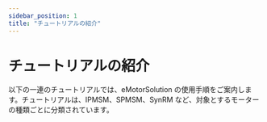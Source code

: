 ```yaml
---
sidebar_position: 1
title: "チュートリアルの紹介"
---
```


# チュートリアルの紹介

以下の一連のチュートリアルでは、eMotorSolution の使用手順をご案内します。チュートリアルは、IPMSM、SPMSM、SynRM など、対象とするモーターの種類ごとに分類されています。
